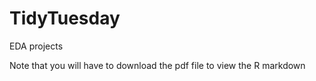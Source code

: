 # TidyTuesday

EDA projects 

Note that you will have to download the pdf file to view the R markdown 
